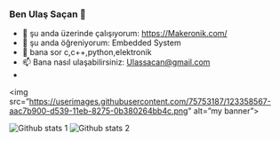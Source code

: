 ### Ben Ulaş Saçan 👋


- 🔭 şu anda üzerinde çalışıyorum: https://Makeronik.com/
- 🌱 şu anda öğreniyorum: Embedded System
- 💬 bana sor c,c++,python,elektronik
- 📫 Bana nasıl ulaşabilirsiniz: Ulassacan@gmail.com
- 
<img src=”https://userimages.githubusercontent.com/75753187/123358567-aac7b900-d539-11eb-8275-0b380264bb4c.png" alt=”my banner”>

![Github stats 1](https://github-readme-stats.vercel.app/api?username=UlasSacan&show_icons=true&theme=gradient) 
![Github stats 2](https://github-readme-stats.vercel.app/api?username=UlasSacan&show_icons=true&theme=radical)
